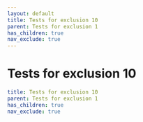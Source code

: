 ```yaml
---
layout: default
title: Tests for exclusion 10
parent: Tests for exclusion 1
has_children: true
nav_exclude: true
---
```

# Tests for exclusion 10

```yaml
title: Tests for exclusion 10
parent: Tests for exclusion 1
has_children: true
nav_exclude: true
```
